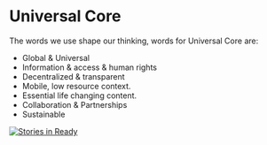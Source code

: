 Universal Core
==============

The words we use shape our thinking, words for Universal Core are:

 * Global & Universal
 * Information & access & human rights
 * Decentralized & transparent
 * Mobile, low resource context.
 * Essential life changing content.
 * Collaboration & Partnerships
 * Sustainable

[![Stories in Ready](https://badge.waffle.io/praekelt/unicore.svg?label=ready&title=Ready)](http://waffle.io/praekelt/unicore)